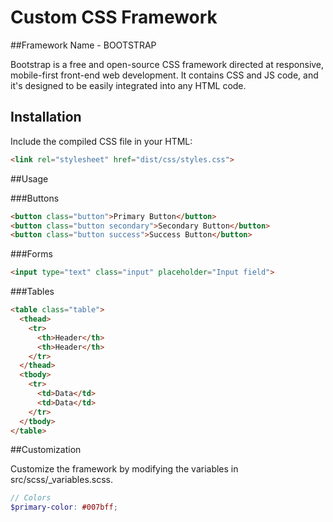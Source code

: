 # Custom CSS Framework

##Framework Name - BOOTSTRAP

Bootstrap is a free and open-source CSS framework directed at responsive, mobile-first front-end web development. It contains CSS and JS code, and it's designed to be easily integrated into any HTML code.


## Installation

Include the compiled CSS file in your HTML:

```html
<link rel="stylesheet" href="dist/css/styles.css">
```

##Usage

###Buttons
```html
<button class="button">Primary Button</button>
<button class="button secondary">Secondary Button</button>
<button class="button success">Success Button</button>
```
###Forms
```html
<input type="text" class="input" placeholder="Input field">
```
###Tables
```html
<table class="table">
  <thead>
    <tr>
      <th>Header</th>
      <th>Header</th>
    </tr>
  </thead>
  <tbody>
    <tr>
      <td>Data</td>
      <td>Data</td>
    </tr>
  </tbody>
</table>
```
##Customization

Customize the framework by modifying the variables in src/scss/_variables.scss.


```scss
// Colors
$primary-color: #007bff;
```



